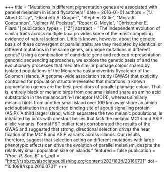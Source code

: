 +++
title = "Mutations in different pigmentation genes are associated with parallel melanism in island flycatchers"
date = 2016-01-01
authors = ["J. Albert C. Uy", "Elizabeth A. Cooper", "Stephen Cutie", "Moira R. Concannon", "Jelmer W. Poelstra", "Robert G. Moyle", "Christopher E. Filardi"]
publication_types = ["2"]
abstract = "The independent evolution of similar traits across multiple taxa provides some of the most compelling evidence of natural selection. Little is known, however, about the genetic basis of these convergent or parallel traits: are they mediated by identical or different mutations in the same genes, or unique mutations in different genes? Using a combination of candidate gene and reduced representation genomic sequencing approaches, we explore the genetic basis of and the evolutionary processes that mediate similar plumage colour shared by isolated populations of the Monarcha castaneiventris flycatcher of the Solomon Islands. A genome-wide association study (GWAS) that explicitly controlled for population structure revealed that mutations in known pigmentation genes are the best predictors of parallel plumage colour. That is, entirely black or melanic birds from one small island share an amino acid substitution in the melanocortin-1 receptor (MC1R), whereas similarly melanic birds from another small island over 100 km away share an amino acid substitution in a predicted binding site of agouti signalling protein (ASIP). A third larger island, which separates the two melanic populations, is inhabited by birds with chestnut bellies that lack the melanic MC1R and ASIP allelic variants. Formal FST outlier tests corroborated the results of the GWAS and suggested that strong, directional selection drives the near fixation of the MC1R and ASIP variants across islands. Our results, therefore, suggest that selection acting on different mutations with large phenotypic effects can drive the evolution of parallel melanism, despite the relatively small population size on islands."
featured = false
publication = "*Proc. R. Soc. B*"
url_pdf = "http://rspb.royalsocietypublishing.org/content/283/1834/20160731"
doi = "10.1098/rspb.2016.0731"
+++

